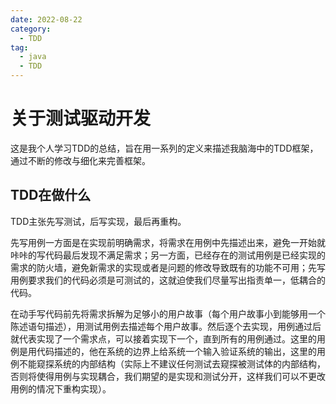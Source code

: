 ```yaml
---
date: 2022-08-22
category:
  - TDD
tag:
  - java
  - TDD
---
```


# 关于测试驱动开发

这是我个人学习TDD的总结，旨在用一系列的定义来描述我脑海中的TDD框架，通过不断的修改与细化来完善框架。

## TDD在做什么

TDD主张先写测试，后写实现，最后再重构。

先写用例一方面是在实现前明确需求，将需求在用例中先描述出来，避免一开始就咔咔的写代码最后发现不满足需求；另一方面，已经存在的测试用例是已经实现的需求的防火墙，避免新需求的实现或者是问题的修改导致既有的功能不可用；先写用例要求我们的代码必须是可测试的，这就迫使我们尽量写出指责单一，低耦合的代码。

在动手写代码前先将需求拆解为足够小的用户故事（每个用户故事小到能够用一个陈述语句描述），用测试用例去描述每个用户故事。然后逐个去实现，用例通过后就代表实现了一个需求点，可以接着实现下一个，直到所有的用例通过。这里的用例是用代码描述的，他在系统的边界上给系统一个输入验证系统的输出，这里的用例不能窥探系统的内部结构（实际上不建议任何测试去窥探被测试体的内部结构，否则将使得用例与实现耦合，我们期望的是实现和测试分开，这样我们可以不更改用例的情况下重构实现）。





